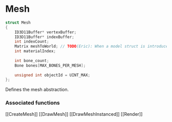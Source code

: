 # Mesh

```c++
struct Mesh
{
    ID3D11Buffer* vertexBuffer;
    ID3D11Buffer* indexBuffer;
    int indexCount;
    Matrix meshToWorld; // TODO(Eric): When a model struct is introduced, move the Matrix there.
    int materialIndex;
  
    int bone_count;
    Bone bones[MAX_BONES_PER_MESH];
  
    unsigned int objectId = UINT_MAX;
};
```

Defines the mesh abstraction.

### Associated functions
[[CreateMesh]]
[[DrawMesh]]
[[DrawMeshInstanced]]
[[Render]]